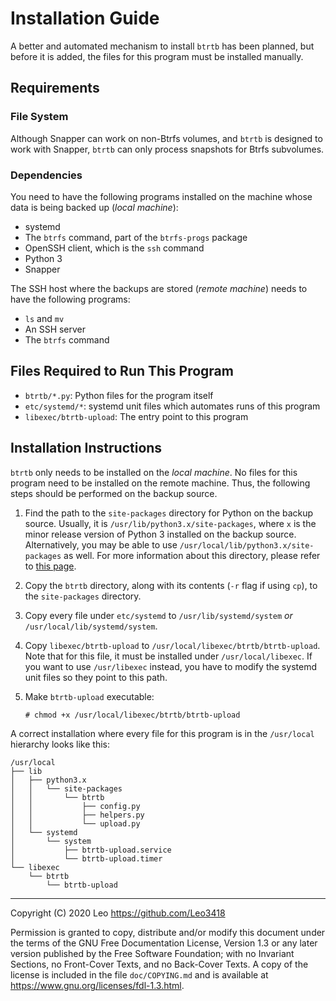 # Installation Guide

A better and automated mechanism to install `btrtb` has been planned, but
before it is added, the files for this program must be installed manually.

## Requirements

### File System

Although Snapper can work on non-Btrfs volumes, and `btrtb` is designed to work
with Snapper, `btrtb` can only process snapshots for Btrfs subvolumes.

### Dependencies

You need to have the following programs installed on the machine whose data is
being backed up (*local machine*):

- systemd
- The `btrfs` command, part of the `btrfs-progs` package
- OpenSSH client, which is the `ssh` command
- Python 3
- Snapper

The SSH host where the backups are stored (*remote machine*) needs to have the
following programs:

- `ls` and `mv`
- An SSH server
- The `btrfs` command

## Files Required to Run This Program

- `btrtb/*.py`: Python files for the program itself
- `etc/systemd/*`: systemd unit files which automates runs of this program
- `libexec/btrtb-upload`: The entry point to this program

## Installation Instructions

`btrtb` only needs to be installed on the *local machine*.  No files for this
program need to be installed on the remote machine.  Thus, the following steps
should be performed on the backup source.

1. Find the path to the `site-packages` directory for Python on the backup
   source.  Usually, it is `/usr/lib/python3.x/site-packages`, where `x` is the
   minor release version of Python 3 installed on the backup source.
   Alternatively, you may be able to use
   `/usr/local/lib/python3.x/site-packages` as well.  For more information
   about this directory, please refer to [this page][site-packages].

2. Copy the `btrtb` directory, along with its contents (`-r` flag if using
   `cp`), to the `site-packages` directory.

3. Copy every file under `etc/systemd` to `/usr/lib/systemd/system` *or*
   `/usr/local/lib/systemd/system`.

4. Copy `libexec/btrtb-upload` to `/usr/local/libexec/btrtb/btrtb-upload`.
   Note that for this file, it must be installed under `/usr/local/libexec`.
   If you want to use `/usr/libexec` instead, you have to modify the systemd
   unit files so they point to this path.

5. Make `btrtb-upload` executable:
   ```console
   # chmod +x /usr/local/libexec/btrtb/btrtb-upload
   ```

A correct installation where every file for this program is in the `/usr/local`
hierarchy looks like this:

```
/usr/local
├── lib
│   ├── python3.x
│   │   └── site-packages
│   │       └── btrtb
│   │           ├── config.py
│   │           ├── helpers.py
│   │           └── upload.py
│   └── systemd
│       └── system
│           ├── btrtb-upload.service
│           └── btrtb-upload.timer
└── libexec
    └── btrtb
        └── btrtb-upload
```

[site-packages]: https://docs.python.org/3/library/site.html

---

Copyright (C) 2020 Leo <https://github.com/Leo3418>

Permission is granted to copy, distribute and/or modify this document
under the terms of the GNU Free Documentation License, Version 1.3
or any later version published by the Free Software Foundation;
with no Invariant Sections, no Front-Cover Texts, and no Back-Cover Texts.
A copy of the license is included in the file `doc/COPYING.md` and is
available at <https://www.gnu.org/licenses/fdl-1.3.html>.
